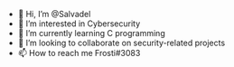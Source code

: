 - 👋 Hi, I’m @Salvadel
- 👀 I’m interested in Cybersecurity
- 🌱 I’m currently learning C programming
- 💞️ I’m looking to collaborate on security-related projects
- 📫 How to reach me Frosti#3083
